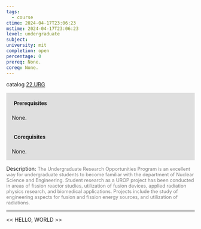 ```yaml
---
tags:
  - course
ctime: 2024-04-17T23:06:23
mstime: 2024-04-17T23:06:23
level: undergraduate
subject: 
university: mit
completion: open
percentage: 0
prereq: None.
coreq: None.
---
```


catalog [22.URG](http://student.mit.edu/catalog/m22a.html#22.URG)

<span style="display: block; padding: 15px; background-color: rgb(100, 100, 100, 0.2);"><font id="m_prereq2750_0" style="display: block; font-family: Arial, sans-serif; font-weight: bold; padding: 5px">Prerequisites</font><br><span id="prereq2750_0">None.</span></span>
<span style="display: block; padding: 15px; background-color: rgb(100, 100, 100, 0.2);"><font id="m_coreq2750_0" style="display: block; font-family: Arial, sans-serif; font-weight: bold; padding: 5px">Corequisites</font><br><span id="coreq2750_0">None.</span></span>

<font style="">Description:</font>
<font style="color: grey; font-size: 0.8rem;">The Undergraduate Research Opportunities Program is an excellent way for undergraduate students to become familiar with the department of Nuclear Science and Engineering. Student research as a UROP project has been conducted in areas of fission reactor studies, utilization of fusion devices, applied radiation physics research, and biomedical applications. Projects include the study of engineering aspects for fusion and fission energy sources, and utilization of radiations.</font>



---

<< HELLO, WORLD >>
